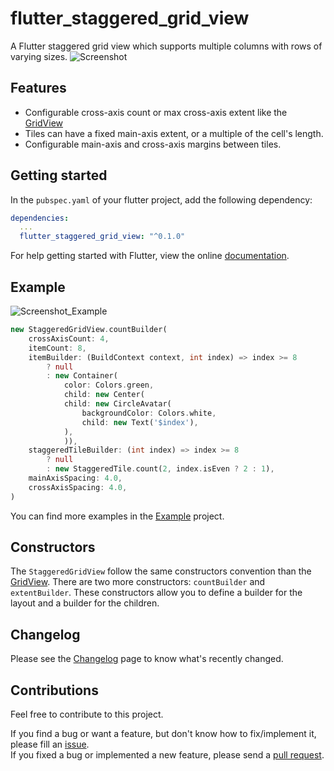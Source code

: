 # flutter_staggered_grid_view

A Flutter staggered grid view which supports multiple columns with rows of varying sizes.
![Screenshot](https://github.com/letsar/flutter_staggered_grid_view/blob/master/doc/images/example_01.PNG)

## Features

* Configurable cross-axis count or max cross-axis extent like the [GridView](https://docs.flutter.io/flutter/widgets/GridView-class.html)
* Tiles can have a fixed main-axis extent, or a multiple of the cell's length.
* Configurable main-axis and cross-axis margins between tiles.

## Getting started

In the `pubspec.yaml` of your flutter project, add the following dependency:

```yaml
dependencies:
  ...
  flutter_staggered_grid_view: "^0.1.0"
```

For help getting started with Flutter, view the online [documentation](https://flutter.io/).

## Example

![Screenshot_Example](https://github.com/letsar/flutter_staggered_grid_view/blob/master/doc/images/example_02.PNG)

```dart
new StaggeredGridView.countBuilder(
    crossAxisCount: 4,
    itemCount: 8,
    itemBuilder: (BuildContext context, int index) => index >= 8
        ? null
        : new Container(
            color: Colors.green,
            child: new Center(
            child: new CircleAvatar(
                backgroundColor: Colors.white,
                child: new Text('$index'),
            ),
            )),
    staggeredTileBuilder: (int index) => index >= 8
        ? null
        : new StaggeredTile.count(2, index.isEven ? 2 : 1),
    mainAxisSpacing: 4.0,
    crossAxisSpacing: 4.0,
)
```

You can find more examples in the [Example](https://github.com/letsar/flutter_staggered_grid_view/tree/master/example) project.

## Constructors

The `StaggeredGridView` follow the same constructors convention than the [GridView](https://docs.flutter.io/flutter/widgets/GridView-class.html).
There are two more constructors: `countBuilder` and `extentBuilder`. These constructors allow you to define a builder for the layout and a builder for the children.

## Changelog

Please see the [Changelog](https://github.com/letsar/flutter_staggered_grid_view/blob/master/CHANGELOG.md) page to know what's recently changed.

## Contributions

Feel free to contribute to this project.

If you find a bug or want a feature, but don't know how to fix/implement it, please fill an [issue](https://github.com/letsar/flutter_staggered_grid_view/issues).  
If you fixed a bug or implemented a new feature, please send a [pull request](https://github.com/letsar/flutter_staggered_grid_view/pulls).
